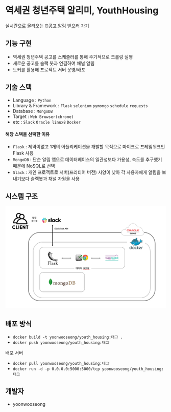 # 역세권 청년주택 알리미, YouthHousing

실시간으로 올라오는 ⏰<a href="http://side.wsyoon.kro.kr:5000/" target="_blank">공고 알림</a> 받으러 가기

## 기능 구현
 - 역세권 청년주택 공고를 스케줄러를 통해 주기적으로 크롤링 실행
 - 새로운 공고를 슬랙 봇과 연결하여 채널 알림
 - 도커를 활용해 프로젝트 서버 운영/배포

## 기술 스택
 - Language : `Python`
 - Library & Framework : `Flask` `selenium` `pymongo` `schedule` `requests`
 - Database : `MongoDB`
 - Target : `Web Browser(chrome)`
 - etc : `Slack` `Oracle linux8` `Docker`
 
####  해당 스택을 선택한 이유
 - `Flask` : 제약이없고 1개의 어플리케이션을 개발할 목적으로 마이크로 프레임워크인 Flask 사용
 - `MongoDB` : 단순 알림 앱으로 데이터베이스의 일관성보다 가용성, 속도를 추구했기 때문에 NoSQL로 선택
 - `Slack` : 개인 프로젝트로 서버(프리티어 버전) 사양이 낮아 각 사용자에게 알림을 보내기보다 슬랙봇과 채널 자원을 사용
 
## 시스템 구조

![시스템 구조도](img/SystemStructure.png)

## 배포 방식

 - `docker build -t yoonwooseong/youth_housing:태그 .`
 - `docker push yoonwooseong/youth_housing:태그`
 
 배포 서버
 - `docker pull yoonwooseong/youth_housing:태그`
 - `docker run -d -p 0.0.0.0:5000:5000/tcp yoonwooseong/youth_housing:태그`

## 개발자
 - yoonwooseong
